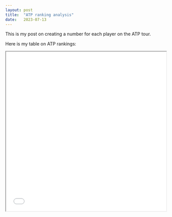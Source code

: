 ```yaml
---
layout: post
title:  "ATP ranking analysis"
date:   2023-07-13
---
```


This is my post on creating a number for each player on the ATP tour.

Here is my table on ATP rankings:

<iframe src="/_scripts/html/elo_ranking_adjusted.html" width="100%" height="500"></iframe>